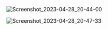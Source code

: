 ![Screenshot_2023-04-28_20-44-00](https://user-images.githubusercontent.com/79020101/235270874-bde95c8e-7e06-481b-a181-4c3f9f74eeac.png)

![Screenshot_2023-04-28_20-47-33](https://user-images.githubusercontent.com/79020101/235270879-f08676fc-000c-426d-9675-4425e9f74b1f.png)
